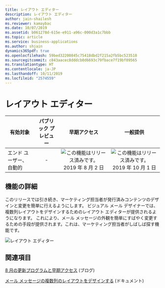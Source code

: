 ```yaml
---
title: レイアウト エディター
description: レイアウト エディター
author: jain-shailesh
ms.reviewer: kamaybac
ms.date: 10/07/2019
ms.assetid: b061278d-615e-e911-a96c-000d3a1c7bbb
ms.topic: article
ms.service: business-applications
ms.author: shjain
dynamics365pdf: true
ms.openlocfilehash: 59bed32200845c75418dbd2f215a2fb5bc523518
ms.sourcegitcommit: c843aacec8dddcb0d6693c79fbace7f19bf09565
ms.translationtype: HT
ms.contentlocale: ja-JP
ms.lasthandoff: 10/11/2019
ms.locfileid: "2574559"
---
```

# <a name="layout-editor"></a>レイアウト エディター


| 有効対象    |  パブリック プレビュー | 早期アクセス | 一般提供 | 
| ---------- | :----------: |:----------: |:----------: |
|エンド ユーザー、自動的|-|![この機能はリリース済みです。](/dynamics365-release-plan/media/green-checkmark.png "この機能はリリース済みです。") 2019 年 8 月 2 日| ![この機能はリリース済みです。](/dynamics365-release-plan/media/green-checkmark.png "この機能はリリース済みです。") 2019 年 10 月 1 日|






## <a name="feature-details"></a>機能の詳細
<!--feature detail start -->
このリリースでは引き続き、マーケティング担当者が発行済みコンテンツのデザインと変更を簡単に行えるようにします。 ビジュアル メール デザイナーでは、複数列レイアウトをデザインするためのレイアウト エディターが提供されるようになります。 これにより、メール メッセージの外観を簡単にすばやく変更するための手段が提供されます。これは、マーケティング担当者がしばしば探す機能です。
<!--feature detail end -->

![レイアウト エディター](media/layout-editor.png "レイアウト エディター")
<!-- Picture 1 -->









## <a name="see-also"></a>関連項目

[8 月の更新プログラムと早期アクセス](https://cloudblogs.microsoft.com/dynamics365/it/2019/08/03/dynamics-365-for-marketing-august-update-and-early-access-are-rolling-out-now/) (ブログ)

[メール メッセージの複数列のレイアウトをデザインする](https://docs.microsoft.com/dynamics365/customer-engagement/marketing/email-layouts) (ドキュメント)
